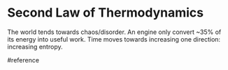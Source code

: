 # Second Law of Thermodynamics
The world tends towards chaos/disorder. An engine only convert ~35% of its energy into useful work.
Time moves towards increasing one direction: increasing entropy.

#reference